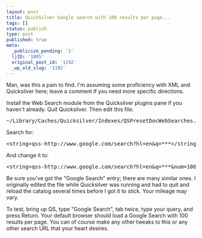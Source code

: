 ```yaml
---
layout: post
title: QuickSilver Google search with 100 results per page...
tags: []
status: publish
type: post
published: true
meta:
  _publicize_pending: '1'
  ljID: '1005'
  original_post_id: '1192'
  _wp_old_slug: '1192'
---
```

Man, was this a pain to find.  I'm assuming some proficiency with XML and Quicksilver here; leave a comment if you need more specific directions.

Install the Web Search module from the Quicksilver plugins pane if you haven't already.  Quit Quicksilver.  Then edit this file:

<pre>
~/Library/Caches/Quicksilver/Indexes/QSPresetDocWebSearches.qsindex
</pre>

Search for:
<pre>
&lt;string&gt;qss-http://www.google.com/search?hl=en&amp;q=***&lt;/string&gt;
</pre>

And change it to:
<pre>
&lt;string&gt;qss-http://www.google.com/search?hl=en&amp;q=***&amp;num=100&lt;/string&gt;
</pre>

Be sure you've got the "Google Search" entry; there are many similar ones.  I originally edited the file while Quicksilver was running and had to quit and reload the catalog several times before I got it to stick.  Your mileage may vary.

To test, bring up QS, type "Google Search", tab twice, type your query, and press Return.  Your default browser should load a Google Search with 100 results per page.  You can of course make any other tweaks to this or any other search URL that your heart desires.
